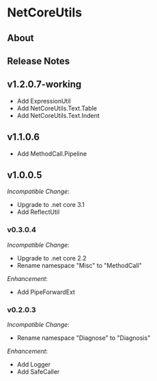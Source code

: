 # NetCoreUtils

## About

## Release Notes

## v1.2.0.7-working

- Add ExpressionUtil
- Add NetCoreUtils.Text.Table
- Add NetCoreUtils.Text.Indent

## v1.1.0.6

- Add MethodCall.Pipeline

## v1.0.0.5

*Incompatible Change*:

- Upgrade to .net core 3.1
- Add ReflectUtil

### v0.3.0.4

*Incompatible Change*:

- Upgrade to .net core 2.2
- Rename namespace "Misc" to "MethodCall"

*Enhancement*:

- Add PipeForwardExt

### v0.2.0.3

*Incompatible Change*:

- Rename namespace "Diagnose" to "Diagnosis"

*Enhancement*:

- Add Logger
- Add SafeCaller
